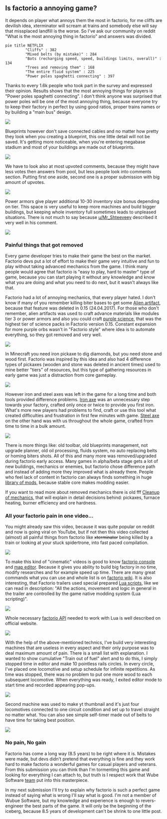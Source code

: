 ## Is factorio a annoying game?
It depends on player what annoys them the most in factorio, for me cliffs are devilish idea, xterminator will scream at trains and somebody else will say that missplaced landfill is the worse. So I've ask our community on reddit "What is the most annoying thing in factorio" and answers was divided.

```mermaid !
pie title NETFLIX
         "Cliffs" : 382
         "Mixed belts (by mistake)" : 284
         "Bots (recharging speed, speed, buildings limits, overall)" : 134
         "Trees and removing them" : 168
         "The entire fluid system" : 225
         "Power poles spaghetti connecting" : 397
```

Thanks to every 1.6k people who took part in the survey and expressed their opinion. Results shows that the most annoying things for players is "Power poles spaghetti connecting". I don't think anyone was surprised that power poles will be one of the most annoying thing, because everyone try to keep their factory in perfect by using good ratios, proper trains names or by building a "main bus" design.

![](https://i.imgur.com/Ey0mvSp.png)

Blueprints however don't save connected cables and no matter how pretty they look when you creating a blueprint, this one little detail will not be saved. It's getting more noticeable, when you're entering megabase stadium and most of your buildings are made out of blueprints.

![](https://i.imgur.com/I0HQ0RS.png)

We have to look also at most upvoted comments, because they might have less votes then answers from pool, but less people look into comments section. Putting first one aside, second one is a proper submission with big amount of upvotes.

![](https://i.imgur.com/HHWMOlb.png)

Power armors give player additional 10-30 inventory size bonus depending on tier. This space is very useful to keep more machines and build bigger buildings, but keeping whole inventory full sometimes leads to unpleased situations. There is not much to say because [u/Mr_Shteeveey](https://www.reddit.com/user/Mr_Shteeveey/) described it very well in his comment.

![](https://i.imgur.com/x8jG8go.png)

### Painful things that got removed

Every game developer tries to make their game the best on the market. Factorio devs put a lot of effort to make their game very intuitive and fun to play without taking advanced mechanics from the game. I think many people would agree that factorio is "easy to play, hard to master" type of game, because you can start playing it without any knowledge and know what you are doing and what you need to do next, but it wasn't always like that.

Factorio had a lot of annoying mechanics, that every player hated. I don't know if many of you remember killing biter bases to get some [Alien artifact](https://wiki.factorio.com/Alien_artifact), because that feature was deleted in 0.15 (24.04.2017). For those who don't remember, alien artifacts was used to craft advance materials like modules tier 3 or power armors and also you could craft [purple science](https://wiki.factorio.com/Alien_science_pack), that was the highest tier of science packs in Factorio version 0.15. Constant expansion for more purple orbs wasn't in "Factorio style" where idea is to automate everything, so they got removed and very well.

![](https://i.imgur.com/3JcC4lx.gif)

In Minecraft you need iron pickaxe to dig diamonds, but you need stone and wood first. Factorio was inspired by this idea and also had 4 difference types of pickaxes (wooden and stone was deleted in ancient times) used to mine better "tiers" of resources, but this type of gathering resources in early game was just a distraction from core gameplay.

![](https://i.imgur.com/UieIsz3.gif)

However iron and steel axes was left in the game for a long time and both tools provided difference problems.
[Iron axe](https://wiki.factorio.com/Iron_axe) was an unnecessary step towards your factory, crafted only once or twice to provide you first iron. What's more new players had problems to find, craft or use this tool what created difficulties and frustration in first few minutes with game.
[Steel axe](https://wiki.factorio.com/Steel_axe) on the other hand was with us throughout the whole game, crafted from time to time in a bulk amount.

![](https://i.imgur.com/jtQxq0U.gif)

There is more things like: old toolbar, old blueprints management, not upgrade planner, old oil processing, fluids system, no auto replacing belts or homing biters shots. All of this and many more was removed/upgraded during factorio early access. Many games in alpha/beta stage gets a lot of new buildings, mechanics or enemies, but factorio chose difference path and instead of adding more they improved what is already there. People who feel lack of content in factorio can always finds something in huge [library of mods](https://mods.factorio.com/), because stable core makes modding easier.

If you want to read more about removed mechanics there is old fff [Cleanup of mechanics](https://factorio.com/blog/post/fff-266), that will explain in detail decisions behind: pickaxes, furnace heating, burner efficiency and ore hardness.


### All your factorio pain in one video...
You might already saw this video, because it was quite popular on reddit and now is going viral on YouTube, but if not then this video collected (almost) all painful things from factorio like <s>xterminator</s> being killed by a train or looking at your stuck spidertrone, into fast paced compilation.

![](https://www.youtube.com/watch?v=2MnXgqCxMIg)

To make this kind of "cinematic" videos is good to know [factorio console](https://wiki.factorio.com/Console) and [map editor](https://wiki.factorio.com/Map_editor). Because it gives you ability to build big factory in no time, modify researches and for example speed up time. There are many great commands what you can use and whole list is on [factorio wiki](https://wiki.factorio.com/Console). It is also interesting, that Factorio trailers used special prepared [Lua scripts](https://www.lua.org/about.html), like we can read in description: "All the actions, movement and logic in general in the trailer are controlled by the game native modding system (Lua scripting)".

![](https://i.imgur.com/BDoJjko.gif)

Whole necessary [factorio API](https://lua-api.factorio.com/latest/) needed to work with Lua is well described on official website.

![](https://i.imgur.com/q9qlUXa.gif)

With the help of the above-mentioned technics, I've build very interesting machines that are useless in every aspect and their only purpose was to deal maximum amount of pain. There is a small list with explanation.
I wanted to show cumulative "Train out of fuel" alert and to do this, I simply stopped time in editor and make 10 pointless rails circles. In every circle, I've placed one locomotive and setup schedule for infinite repetitions. As time was stopped, there was no problem to put one more wood to each subsequent locomotive. When everything was ready, I exited editor mode to start time and recorded appearing pop-ups.

![](https://i.imgur.com/i40EZ8C.gif)

Second machine was used to make yt thumbnail and it's just four locomotives connected to one circuit condition and set up to travel straight no matter what. You can also see simple self-timer made out of belts to have time for taking best position.

![](https://i.imgur.com/E2Gatvk.gif)

### No pain, No gain
Factorio has come a long way (8.5 years) to be right where it is. Mistakes were made, but devs didn't pretend that everything is fine and they work hard to make factorio a wonderful games for casual players and veterans. From this submission you can think than I'm tormenting this game and looking for everything I can attach to, but truth is I respect work that Wube Software [team](https://factorio.com/game/about) put into this masterpiece.

In my next submission I'll try to explain why factorio is such a perfect game instead of saying what is wrong I'll say what is good. I'm not a member of Wubue Software, but my knowledge and experience is enough to revers-engineer the best parts of the game. It will only be the beginning of the iceberg, because 8.5 years of development can't be shrink to one little post.
